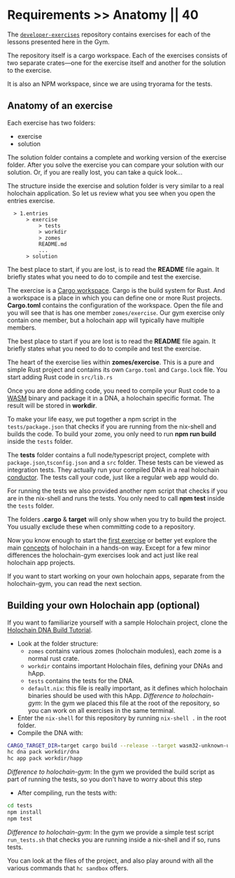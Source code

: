 # Requirements >> Anatomy || 40

The [`developer-exercises`](https://github.com/holochain-gym/developer-exercises) repository contains exercises for each of the lessons presented here in the Gym.

The repository itself is a cargo workspace. Each of the exercises consists of two separate crates—one for the exercise itself and another for the solution to the exercise.

It is also an NPM workspace, since we are using tryorama for the tests.

## Anatomy of an exercise

Each exercise has two folders:
* exercise
* solution

The solution folder contains a complete and working version of the exercise folder. After you solve the exercise you can compare your solution with our solution. Or, if you are really lost, you can take a quick look...

The structure inside the exercise and solution folder is very similar to a real holochain application. So let us review what you see when you open the entries exercise.

``` 
  > 1.entries
      > exercise
          > tests
          > workdir
          > zomes
          README.md
          ...
      > solution
```

The best place to start, if you are lost, is to read the **README** file again. It briefly states what you need to do to compile and test the exercise.

The exercise is a [Cargo workspace](https://doc.rust-lang.org/book/ch14-03-cargo-workspaces.html). Cargo is the build system for Rust. And a workspace is a place in which you can define one or more Rust projects. **Cargo.toml** contains the configuration of the workspace. Open the file and you will see that is has one member `zomes/exercise`.
Our gym exercise only contain one member, but a holochain app will typically have multiple members.


The best place to start if you are lost is to read the **README** file again. It briefly states what you need to do to compile and test the exercise.

The heart of the exercise lies within **zomes/exercise**. This is a pure and simple Rust project and contains its own `Cargo.toml` and `Cargo.lock` file. You start adding Rust code in `src/lib.rs`

Once you are done adding code, you need to compile your Rust code to a [WASM](https://webassembly.org/) binary and package it in a DNA, a holochain specific format. The result will be stored in **workdir**.

To make your life easy, we put together a npm script in the `tests/package.json` that checks if you are running from the nix-shell and builds the code. To build your zome, you only need to run **npm run build** inside the `tests` folder.

The **tests** folder contains a full node/typescript project, complete with `package.json`,`tsconfig.json` and a `src` folder. These tests can be viewed as integration tests. They actually run your compiled DNA in a real holochain [conductor](https://developer.holochain.org/docs/glossary/#conductor). The tests call your code, just like a regular web app would do.

For running the tests we also provided another npm script that checks if you are in the nix-shell and runs the tests. You only need to call **npm test** inside the `tests` folder.

The folders **.cargo** & **target** will only show when you try to build the project. You usually exclude these when committing code to a repository.

Now you know enough to start the [first exercise](/developers/basic/entries/) or better yet explore the main [concepts](/concepts/) of holochain in a hands-on way. Except for a few minor differences the holochain-gym exercises look and act just like real holochain app projects.

If you want to start working on your own holochain apps, separate from the holochain-gym, you can read the next section.

## Building your own Holochain app (optional)

If you want to familiarize yourself with a sample Holochain project, clone the [Holochain DNA Build Tutorial](https://github.com/holochain/holochain-dna-build-tutorial).

- Look at the folder structure:
  - `zomes` contains various zomes (holochain modules), each zome is a normal rust crate.
  - `workdir` contains important Holochain files, defining your DNAs and hApp.
  - `tests` contains the tests for the DNA.
  - `default.nix`: this file is really important, as it defines which holochain binaries should be used with this hApp. *Difference to holochain-gym*: In the gym we placed this file at the root of the repository, so you can work on all exercises in the same terminal.
- Enter the `nix-shell` for this repository by running `nix-shell .` in the root folder.
- Compile the DNA with:

```bash
CARGO_TARGET_DIR=target cargo build --release --target wasm32-unknown-unknown
hc dna pack workdir/dna
hc app pack workdir/happ
```

*Difference to holochain-gym*: In the gym we provided the build script as part of running the tests, so you don't have to worry about this step

- After compiling, run the tests with:

```bash
cd tests
npm install
npm test
```

*Difference to holochain-gym*: In the gym we provide a simple test script `run_tests.sh` that checks you are running inside a nix-shell and if so, runs tests.

You can look at the files of the project, and also play around with all the various commands that `hc sandbox` offers.
